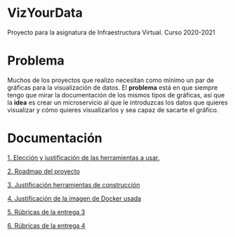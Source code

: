 # VizYourData
Proyecto para la asignatura de Infraestructura Virtual. Curso 2020-2021

# Problema

Muchos de los proyectos que realizo necesitan como mínimo un par de gráficas para la visualización de datos. 
El **problema** está en que siempre tengo que mirar la documentación de los mismos tipos de gráficas,
así que la **idea** es crear un microservicio al que le introduzcas los datos que quieres visualizar 
y cómo quieres visualizarlos y sea capaz de sacarte el gráfico.

# Documentación

[1. Elección y justificación de las herramientas a usar.](docs/herramientas.md)

[2. Roadmap del proyecto](docs/roadmap.md)

[3. Justificación herramientas de construcción](docs/herramientas_construccion.md)

[4. Justificación de la imagen de Docker usada](docs/justificacion_imagen_docker.md)

[5. Rúbricas de la entrega 3](docs/entrega_3.md)

[6. Rúbricas de la entrega 4](docs/entrega_4.md)



